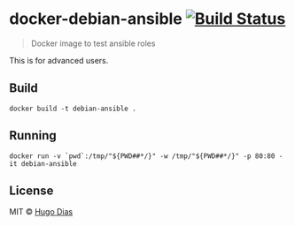 # docker-debian-ansible [![Build Status](https://travis-ci.org/hugomrdias/ansible-role-nginx.svg?branch=master)](https://travis-ci.org/hugomrdias/ansible-role-nginx)
> Docker image to test ansible roles

This is for advanced users.

## Build
```
docker build -t debian-ansible .
```

## Running
```
docker run -v `pwd`:/tmp/"${PWD##*/}" -w /tmp/"${PWD##*/}" -p 80:80 -it debian-ansible
```


## License
MIT © [Hugo Dias](http://hugodias.me)
